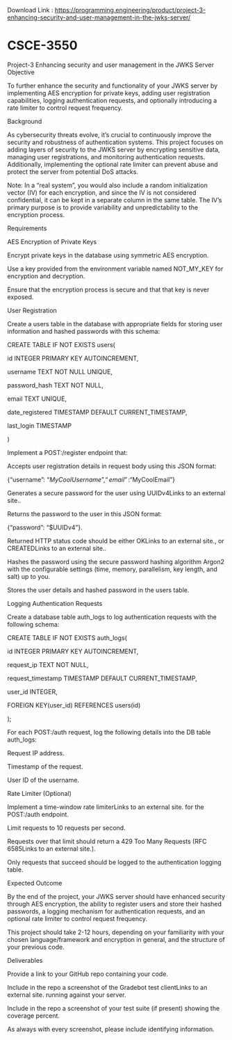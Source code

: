 Download Link : https://programming.engineering/product/project-3-enhancing-security-and-user-management-in-the-jwks-server/

# CSCE-3550
Project-3 Enhancing security and user management in the JWKS Server
Objective

To further enhance the security and functionality of your JWKS server by implementing AES encryption for private keys, adding user registration capabilities, logging authentication requests, and optionally introducing a rate limiter to control request frequency.

Background

As cybersecurity threats evolve, it’s crucial to continuously improve the security and robustness of authentication systems. This project focuses on adding layers of security to the JWKS server by encrypting sensitive data, managing user registrations, and monitoring authentication requests. Additionally, implementing the optional rate limiter can prevent abuse and protect the server from potential DoS attacks.

Note: In a “real system”, you would also include a random initialization vector (IV) for each encryption, and since the IV is not considered confidential, it can be kept in a separate column in the same table. The IV’s primary purpose is to provide variability and unpredictability to the encryption process.

Requirements

AES Encryption of Private Keys

Encrypt private keys in the database using symmetric AES encryption.

Use a key provided from the environment variable named NOT_MY_KEY for encryption and decryption.

Ensure that the encryption process is secure and that that key is never exposed.

User Registration

Create a users table in the database with appropriate fields for storing user information and hashed passwords with this schema:

CREATE TABLE IF NOT EXISTS users(

id INTEGER PRIMARY KEY AUTOINCREMENT,

username TEXT NOT NULL UNIQUE,

password_hash TEXT NOT NULL,

email TEXT UNIQUE,

date_registered TIMESTAMP DEFAULT CURRENT_TIMESTAMP,

last_login TIMESTAMP

)

Implement a POST:/register endpoint that:

Accepts user registration details in request body using this JSON format:

{“username”: “$MyCoolUsername”, “email”: “$MyCoolEmail”}

Generates a secure password for the user using UUIDv4Links to an external site..

Returns the password to the user in this JSON format:

{“password”: “$UUIDv4”}.

Returned HTTP status code should be either OKLinks to an external site., or CREATEDLinks to an external site..

Hashes the password using the secure password hashing algorithm Argon2 with the configurable settings (time, memory, parallelism, key length, and salt) up to you.

Stores the user details and hashed password in the users table.

Logging Authentication Requests

Create a database table auth_logs to log authentication requests with the following schema:

CREATE TABLE IF NOT EXISTS auth_logs(

id INTEGER PRIMARY KEY AUTOINCREMENT,

request_ip TEXT NOT NULL,

request_timestamp TIMESTAMP DEFAULT CURRENT_TIMESTAMP,

user_id INTEGER,

FOREIGN KEY(user_id) REFERENCES users(id)

);

For each POST:/auth request, log the following details into the DB table auth_logs:

Request IP address.

Timestamp of the request.

User ID of the username.

Rate Limiter (Optional)

Implement a time-window rate limiterLinks to an external site. for the POST:/auth endpoint.

Limit requests to 10 requests per second.

Requests over that limit should return a 429 Too Many Requests (RFC 6585Links to an external site.).

Only requests that succeed should be logged to the authentication logging table.

Expected Outcome

By the end of the project, your JWKS server should have enhanced security through AES encryption, the ability to register users and store their hashed passwords, a logging mechanism for authentication requests, and an optional rate limiter to control request frequency.

This project should take 2-12 hours, depending on your familiarity with your chosen language/framework and encryption in general, and the structure of your previous code.

Deliverables

Provide a link to your GitHub repo containing your code.

Include in the repo a screenshot of the Gradebot test clientLinks to an external site. running against your server.

Include in the repo a screenshot of your test suite (if present) showing the coverage percent.

As always with every screenshot, please include identifying information.
